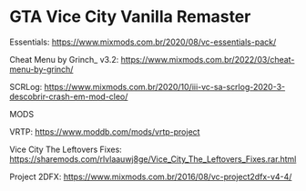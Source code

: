 # GTA Vice City Vanilla Remaster

Essentials: https://www.mixmods.com.br/2020/08/vc-essentials-pack/

Cheat Menu by Grinch_ v3.2: https://www.mixmods.com.br/2022/03/cheat-menu-by-grinch/

SCRLog: https://www.mixmods.com.br/2020/10/iii-vc-sa-scrlog-2020-3-descobrir-crash-em-mod-cleo/

MODS

VRTP: https://www.moddb.com/mods/vrtp-project

Vice City The Leftovers Fixes: https://sharemods.com/rlvlaauwj8ge/Vice_City_The_Leftovers_Fixes.rar.html

Project 2DFX: https://www.mixmods.com.br/2016/08/vc-project2dfx-v4-4/
